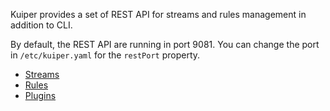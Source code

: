 Kuiper provides a set of REST API for streams and rules management in addition to CLI. 

By default, the REST API are running in port 9081. You can change the port in `/etc/kuiper.yaml` for the `restPort` property.

- [Streams](streams.md)
- [Rules](rules.md)
- [Plugins](plugins.md)

